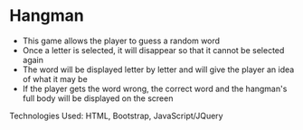 # Hangman

* This game allows the player to guess a random word
* Once a letter is selected, it will disappear so that it cannot be selected again
* The word will be displayed letter by letter and will give the player an idea of what it may be
* If the player gets the word wrong, the correct word and the hangman's full body will be displayed on the screen

Technologies Used: HTML, Bootstrap, JavaScript/JQuery

